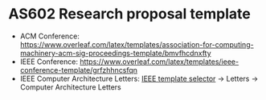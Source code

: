 # AS602 Research proposal template

- ACM Conference: https://www.overleaf.com/latex/templates/association-for-computing-machinery-acm-sig-proceedings-template/bmvfhcdnxfty
- IEEE Conference: https://www.overleaf.com/latex/templates/ieee-conference-template/grfzhhncsfqn
- IEEE Computer Architecture Letters: [IEEE template selector](https://template-selector.ieee.org/secure/templateSelector/publicationType) -> Letters -> Computer Architecture Letters
